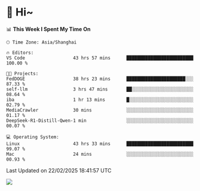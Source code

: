 # 👋 Hi~

<!--START_SECTION:waka-->
📊 **This Week I Spent My Time On** 

```text
🕑︎ Time Zone: Asia/Shanghai

🔥 Editors: 
VS Code                  43 hrs 57 mins      █████████████████████████   100.00 % 

🐱‍💻 Projects: 
FedDOGE                  38 hrs 23 mins      ██████████████████████░░░   87.33 % 
self-llm                 3 hrs 47 mins       ██░░░░░░░░░░░░░░░░░░░░░░░   08.64 % 
iba                      1 hr 13 mins        █░░░░░░░░░░░░░░░░░░░░░░░░   02.79 % 
MediaCrawler             30 mins             ░░░░░░░░░░░░░░░░░░░░░░░░░   01.17 % 
DeepSeek-R1-Distill-Qwen-1 min               ░░░░░░░░░░░░░░░░░░░░░░░░░   00.07 % 

💻 Operating System: 
Linux                    43 hrs 33 mins      █████████████████████████   99.07 % 
Mac                      24 mins             ░░░░░░░░░░░░░░░░░░░░░░░░░   00.93 % 
```


 Last Updated on 22/02/2025 18:41:57 UTC
<!--END_SECTION:waka-->

![](https://komarev.com/ghpvc/?username=lvdongyi&label=Profile%20views&color=0e75b6&style=flat)

<!---
lvdongyi/lvdongyi is a ✨ special ✨ repository because its `README.md` (this file) appears on your GitHub profile.
You can click the Preview link to take a look at your changes.
--->
